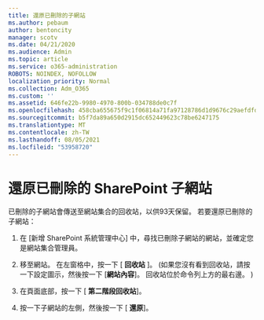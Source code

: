 ```yaml
---
title: 還原已刪除的子網站
ms.author: pebaum
author: bentoncity
manager: scotv
ms.date: 04/21/2020
ms.audience: Admin
ms.topic: article
ms.service: o365-administration
ROBOTS: NOINDEX, NOFOLLOW
localization_priority: Normal
ms.collection: Adm_O365
ms.custom: ''
ms.assetid: 646fe22b-9980-4970-800b-034788de0c7f
ms.openlocfilehash: 458cba655675f9c1f06814a71fa97128786d1d9676c29aefdfd752c2d26917d2
ms.sourcegitcommit: b5f7da89a650d2915dc652449623c78be6247175
ms.translationtype: MT
ms.contentlocale: zh-TW
ms.lasthandoff: 08/05/2021
ms.locfileid: "53958720"
---
```

# <a name="restore-a-deleted-sharepoint-subsite"></a>還原已刪除的 SharePoint 子網站

已刪除的子網站會傳送至網站集合的回收站，以供93天保留。 若要還原已刪除的子網站：
  
1. 在 [新增 SharePoint 系統管理中心] 中，尋找已刪除子網站的網站，並確定您是網站集合管理員。 
    
2. 移至網站。 在左窗格中，按一下 [ **回收站** ]。  (如果您沒有看到回收站，請按一下設定圖示，然後按一下 [**網站內容**]。 回收站位於命令列上方的最右邊。 ) 
    
3. 在頁面底部，按一下 [ **第二階段回收站**]。
    
4. 按一下子網站的左側，然後按一下 [ **還原**]。
    

